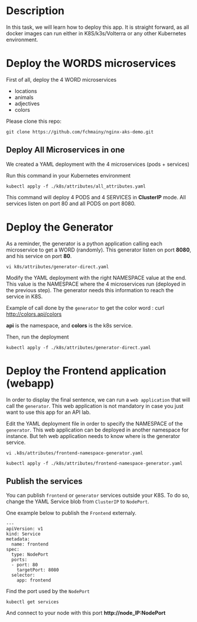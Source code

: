 # Description
In this task, we will learn how to deploy this app. It is straight forward, as all docker images can run either in K8S/k3s/Volterra or any other Kubernetes environment.

# Deploy the WORDS microservices
First of all, deploy the 4 WORD microservices
- locations
- animals
- adjectives
- colors

Please clone this repo:
```
git clone https://github.com/fchmainy/nginx-aks-demo.git
```

## Deploy All Microservices in one
We created a YAML deployment with the 4 microservices (pods + services)

Run this command in your Kubernetes environment

```
kubectl apply -f ./k8s/attributes/all_attributes.yaml
```

This command will deploy 4 PODS and 4 SERVICES in **ClusterIP** mode. All services listen on port 80 and all PODS on port 8080.

# Deploy the Generator
As a reminder, the generator is a python application calling each microservice to get a WORD (randomly). This generator listen on port **8080**, and his service on port **80**.

```
vi k8s/attributes/generator-direct.yaml
```

Modify the YAML deployment with the right NAMESPACE value at the end. This value is the NAMESPACE where the 4 microservices run (deployed in the previous step). The generator needs this information to reach the service in K8S.

Example of call done by the `generator` to get the color word : curl http://colors.api/colors

**api** is the namespace, and **colors** is the k8s service.

Then, run the deployment
```
kubectl apply -f ./k8s/attributes/generator-direct.yaml
```

# Deploy the Frontend application (webapp)
In order to display the final sentence, we can run a `web application` that will call the `generator`.
This web application is not mandatory in case you just want to use this app for an API lab.

Edit the YAML deployment file in order to specify the NAMESPACE of the `generator`. This web application can be deployed in another namespace for instance. But teh web application needs to know where is the generator service.

```
vi .k8s/attributes/frontend-namespace-generator.yaml
```

```
kubectl apply -f ./k8s/attributes/frontend-namespace-generator.yaml
```

## Publish the services
You can publish `frontend` or `generator` services outside your K8S. To do so, change the YAML Service blob from `ClusterIP` to `NodePort`.

One example below to publish the `Frontend` externaly.

```
---
apiVersion: v1
kind: Service
metadata:
  name: frontend
spec:
  type: NodePort
  ports:
  - port: 80
    targetPort: 8080
  selector:
    app: frontend
```

Find the port used by the `NodePort`
```
kubectl get services
```

And connect to your node with this port **http://node_IP:NodePort**


